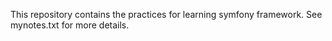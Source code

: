 This repository contains the practices for learning symfony framework. 
See mynotes.txt for more details.
